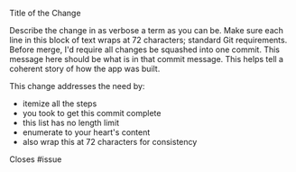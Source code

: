 Title of the Change

Describe the change in as verbose a term as you can be. Make sure each line in
this block of text wraps at 72 characters; standard Git requirements. Before
merge, I'd require all changes be squashed into one commit. This message here
should be what is in that commit message. This helps tell a coherent story of
how the app was built.

This change addresses the need by:

* itemize all the steps
* you took to get this commit complete
* this list has no length limit
* enumerate to your heart's content
* also wrap this at 72 characters for consistency

Closes #issue
